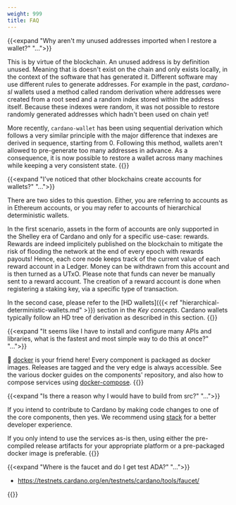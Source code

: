 ```yaml
---
weight: 999
title: FAQ
---
```


{{<expand "Why aren't my unused addresses imported when I restore a wallet?" "...">}}

This is by virtue of the blockchain. An unused address is by definition unused. Meaning that is doesn't exist on the chain and only exists locally, in the context of the software that has generated it. Different software may use different rules to generate addresses. For example in the past, _cardano-sl_ wallets used a method called random derivation where addresses were created from a root seed and a random index stored within the address itself. Because these indexes were random, it was not possible to restore randomly generated addresses which hadn't been used on chain yet!

More recently, `cardano-wallet` has been using sequential derivation which follows a very similar principle with the major difference that indexes are derived in sequence, starting from 0. Following this method, wallets aren't allowed to pre-generate too many addresses in advance. As a consequence, it is now possible to restore a wallet across many machines while keeping a very consistent state.
{{</expand>}}

{{<expand "I’ve noticed that other blockchains create accounts for wallets?" "...">}}

There are two sides to this question. Either, you are referring to accounts as in Ethereum accounts, or you may refer to accounts of hierarchical deterministic wallets.

In the first scenario, assets in the form of accounts are only supported in the Shelley era of Cardano and only for a specific use-case: rewards. Rewards are indeed implicitely published on the blockchain to mitigate the risk of flooding the network at the end of every epoch with rewards payouts! Hence, each core node keeps track of the current value of each reward account in a Ledger. Money can be withdrawn from this account and is then turned as a UTxO. Please note that funds can never be manually sent to a reward account. The creation of a reward account is done when registering a staking key, via a specific type of transaction.

In the second case, please refer to the [HD wallets]({{< ref "hierarchical-deterministic-wallets.md" >}}) section in the _Key concepts_. Cardano wallets typically follow an HD tree of derivation as described in this section.
{{</expand>}}

{{<expand "It seems like I have to install and configure many APIs and libraries, what is the fastest and most simple way to do this at once?" "...">}}

🐳 [docker](https://docs.docker.com/) is your friend here! Every component is packaged as docker images. Releases are tagged and the very edge is always accessible. See the various docker guides on the components' repository, and also how to compose services using [docker-compose](https://docs.docker.com/compose/).
{{</expand>}}

{{<expand "Is there a reason why I would have to build from src?" "...">}}

If you intend to contribute to Cardano by making code changes to one of the core components, then yes. We recommend using [stack](https://docs.haskellstack.org/en/stable/README/) for a better developer experience.

If you only intend to use the services as-is then, using either the pre-compiled release artifacts for your appropriate platform or a pre-packaged docker image is preferable.
{{</expand>}}

{{<expand "Where is the faucet and do I get test ADA?" "...">}}

- https://testnets.cardano.org/en/testnets/cardano/tools/faucet/

{{</expand>}}
